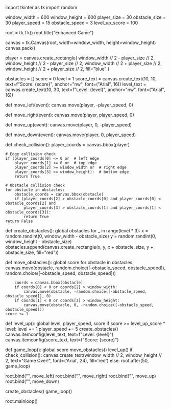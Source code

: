 import tkinter as tk
import random

window_width = 600
window_height = 600
player_size = 30
obstacle_size = 30
player_speed = 15
obstacle_speed = 3
level_up_score = 100

root = tk.Tk()
root.title("Enhanced Game")

canvas = tk.Canvas(root, width=window_width, height=window_height)
canvas.pack()

player = canvas.create_rectangle(
    window_width // 2 - player_size // 2, window_height // 2 - player_size // 2,
    window_width // 2 + player_size // 2, window_height // 2 + player_size // 2,
    fill="blue"
)

obstacles = []
score = 0
level = 1
score_text = canvas.create_text(10, 10, text=f"Score: {score}", anchor="nw", font=("Arial", 16))
level_text = canvas.create_text(10, 30, text=f"Level: {level}", anchor="nw", font=("Arial", 16))

def move_left(event):
    canvas.move(player, -player_speed, 0)

def move_right(event):
    canvas.move(player, player_speed, 0)

def move_up(event):
    canvas.move(player, 0, -player_speed)

def move_down(event):
    canvas.move(player, 0, player_speed)

def check_collision():
    player_coords = canvas.bbox(player)
    
    # Edge collision check
    if (player_coords[0] <= 0 or  # left edge
        player_coords[1] <= 0 or  # top edge
        player_coords[2] >= window_width or  # right edge
        player_coords[3] >= window_height):  # bottom edge
        return True
    
    # Obstacle collision check
    for obstacle in obstacles:
        obstacle_coords = canvas.bbox(obstacle)
        if (player_coords[2] > obstacle_coords[0] and player_coords[0] < obstacle_coords[2] and
            player_coords[3] > obstacle_coords[1] and player_coords[1] < obstacle_coords[3]):
            return True
    return False

def create_obstacles():
    global obstacles
    for _ in range(level * 3):
        x = random.randint(0, window_width - obstacle_size)
        y = random.randint(0, window_height - obstacle_size)
        obstacles.append(canvas.create_rectangle(x, y, x + obstacle_size, y + obstacle_size, fill="red"))

def move_obstacles():
    global score
    for obstacle in obstacles:
        canvas.move(obstacle, random.choice([-obstacle_speed, obstacle_speed]), random.choice([-obstacle_speed, obstacle_speed]))

        coords = canvas.bbox(obstacle)
        if coords[0] < 0 or coords[2] > window_width:
            canvas.move(obstacle, -random.choice([-obstacle_speed, obstacle_speed]), 0)
        if coords[1] < 0 or coords[3] > window_height:
            canvas.move(obstacle, 0, -random.choice([-obstacle_speed, obstacle_speed]))
    score += 1

def level_up():
    global level, player_speed, score
    if score >= level_up_score * level:
        level += 1
        player_speed += 5
        create_obstacles()
        canvas.itemconfig(level_text, text=f"Level: {level}")
        canvas.itemconfig(score_text, text=f"Score: {score}")

def game_loop():
    global score
    move_obstacles()
    level_up()
    if check_collision():
        canvas.create_text(window_width // 2, window_height // 2, text="Game Over!", font=('Arial', 24), fill='red')
    else:
        root.after(50, game_loop)

root.bind("<Left>", move_left)
root.bind("<Right>", move_right)
root.bind("<Up>", move_up)
root.bind("<Down>", move_down)

create_obstacles()
game_loop()

root.mainloop()
